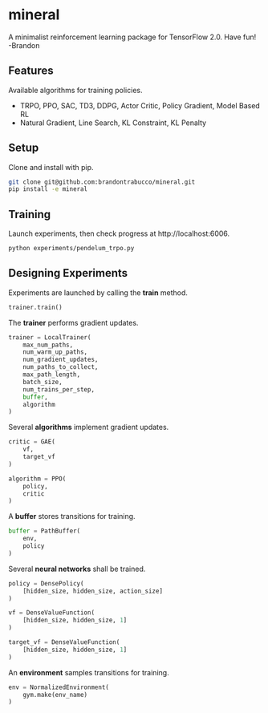 # mineral

A minimalist reinforcement learning package for TensorFlow 2.0. Have fun! -Brandon

## Features

Available algorithms for training policies.

- TRPO, PPO, SAC, TD3, DDPG, Actor Critic, Policy Gradient, Model Based RL
- Natural Gradient, Line Search, KL Constraint, KL Penalty

## Setup

Clone and install with pip.

```bash
git clone git@github.com:brandontrabucco/mineral.git
pip install -e mineral
```

## Training

Launch experiments, then check progress at http://localhost:6006.

```bash
python experiments/pendelum_trpo.py
```

## Designing Experiments

Experiments are launched by calling the **train** method.

```python
trainer.train()
```

The **trainer** performs gradient updates.

```python
trainer = LocalTrainer(
    max_num_paths,
    num_warm_up_paths,
    num_gradient_updates,
    num_paths_to_collect,
    max_path_length,
    batch_size,
    num_trains_per_step,
    buffer,
    algorithm
)
```

Several **algorithms** implement gradient updates.

```python
critic = GAE(
    vf,
    target_vf
)

algorithm = PPO(
    policy,
    critic
)
```

A **buffer** stores transitions for training.

```python
buffer = PathBuffer(
    env,
    policy
)
```

Several **neural networks** shall be trained.

```python
policy = DensePolicy(
    [hidden_size, hidden_size, action_size]
)

vf = DenseValueFunction(
    [hidden_size, hidden_size, 1]
)

target_vf = DenseValueFunction(
    [hidden_size, hidden_size, 1]
)
```

An **environment** samples transitions for training.

```python
env = NormalizedEnvironment(
    gym.make(env_name)
)
```
